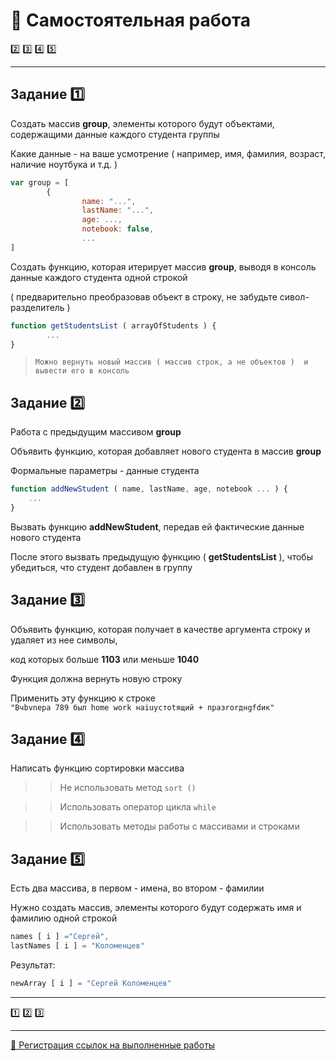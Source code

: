 # 💼 Самостоятельная работа

[:two:](https://github.com/garevna/js-course/wiki/self-work-02#-2)
[:three:](https://github.com/garevna/js-course/wiki/self-work-02#-3)
[:four:](https://github.com/garevna/js-course/wiki/self-work-02#-4)
[:five:](https://github.com/garevna/js-course/wiki/self-work-02#-5)
***
## Задание :one:

Создать массив **group**, элементы которого будут объектами, содержащими данные каждого студента группы

Какие данные - на ваше усмотрение ( например, имя, фамилия, возраст, наличие ноутбука и т.д. )
```javascript
var group = [
        {
                name: "...",
                lastName: "...",
                age: ...,
                notebook: false,
                ...
]
```
Создать функцию, которая итерирует массив **group**, выводя в консоль данные каждого студента одной строкой 

( предварительно преобразовав объект в строку, не забудьте сивол-разделитель )
```javascript
function getStudentsList ( arrayOfStudents ) {
        ...
}
```
>`Можно вернуть новый массив ( массив строк, а не объектов )  и вывести его в консоль`

## Задание :two:

Работа с предыдущим массивом **group**

Объявить функцию, которая добавляет нового студента в массив **group**

Формальные параметры - данные студента
```javascript
function addNewStudent ( name, lastName, age, notebook ... ) {
    ...
}
```
Вызвать функцию **addNewStudent**, передав ей фактические данные нового студента

После этого вызвать предыдущую функцию ( **getStudentsList** ), чтобы убедиться, что студент добавлен в группу

## Задание :three:

Объявить функцию, которая получает в качестве аргумента строку и удаляет из нее символы, 

код которых  больше **1103** или меньше **1040**

Функция должна вернуть новую строку

Применить эту функцию к строке  
`"Вчbvnера 789 был home work наiuyстоtящий + празrorднgfdик"`

## Задание :four:

Написать функцию сортировки массива

>> Не использовать метод `sort ()`

>> Использовать оператор цикла  `while`

>> Использовать методы работы с массивами и строками

## Задание :five:

Есть два массива, в первом - имена, во втором - фамилии

Нужно создать массив, элементы которого будут содержать имя и фамилию одной строкой
```javascript
names [ i ] ="Сергей", 
lastNames [ i ] = "Коломенцев"
```
Результат:
```javascript
newArray [ i ] = "Сергей Коломенцев"
```
***
[:one:](https://github.com/garevna/js-course/wiki/self-work-02#-1)
[:two:](https://github.com/garevna/js-course/wiki/self-work-02#-2)
[:three:](https://github.com/garevna/js-course/wiki/self-work-02#-3)
***
[:link: Регистрация ссылок на выполненные работы](https://docs.google.com/forms/d/e/1FAIpQLScoUhG6mHKhnPYZKBbjocQ496LjCZkkPYLV8Mudu4DIK6UjFQ/viewform)